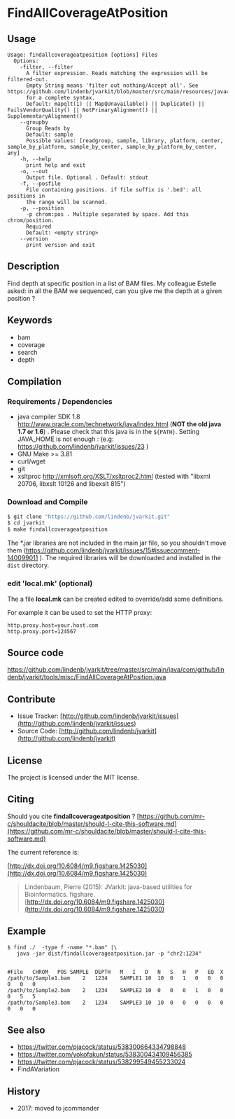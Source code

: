 # FindAllCoverageAtPosition


## Usage

```
Usage: findallcoverageatposition [options] Files
  Options:
    -filter, --filter
      A filter expression. Reads matching the expression will be filtered-out. 
      Empty String means 'filter out nothing/Accept all'. See https://github.com/lindenb/jvarkit/blob/master/src/main/resources/javacc/com/github/lindenb/jvarkit/util/bio/samfilter/SamFilterParser.jj 
      for a complete syntax.
      Default: mapqlt(1) || MapQUnavailable() || Duplicate() || FailsVendorQuality() || NotPrimaryAlignment() || SupplementaryAlignment()
    --groupby
      Group Reads by
      Default: sample
      Possible Values: [readgroup, sample, library, platform, center, sample_by_platform, sample_by_center, sample_by_platform_by_center, any]
    -h, --help
      print help and exit
    -o, --out
      Output file. Optional . Default: stdout
    -f, --posfile
      File containing positions. if file suffix is '.bed': all positions in 
      the range will be scanned.
    -p, --position
      -p chrom:pos . Multiple separated by space. Add this chrom/position. 
      Required 
      Default: <empty string>
    --version
      print version and exit

```


## Description

Find depth at specific position in a list of BAM files. My colleague Estelle asked: in all the BAM we sequenced, can you give me the depth at a given position ?


## Keywords

 * bam
 * coverage
 * search
 * depth


## Compilation

### Requirements / Dependencies

* java compiler SDK 1.8 http://www.oracle.com/technetwork/java/index.html (**NOT the old java 1.7 or 1.6**) . Please check that this java is in the `${PATH}`. Setting JAVA_HOME is not enough : (e.g: https://github.com/lindenb/jvarkit/issues/23 )
* GNU Make >= 3.81
* curl/wget
* git
* xsltproc http://xmlsoft.org/XSLT/xsltproc2.html (tested with "libxml 20706, libxslt 10126 and libexslt 815")


### Download and Compile

```bash
$ git clone "https://github.com/lindenb/jvarkit.git"
$ cd jvarkit
$ make findallcoverageatposition
```

The *.jar libraries are not included in the main jar file, so you shouldn't move them (https://github.com/lindenb/jvarkit/issues/15#issuecomment-140099011 ).
The required libraries will be downloaded and installed in the `dist` directory.

### edit 'local.mk' (optional)

The a file **local.mk** can be created edited to override/add some definitions.

For example it can be used to set the HTTP proxy:

```
http.proxy.host=your.host.com
http.proxy.port=124567
```
## Source code 

[https://github.com/lindenb/jvarkit/tree/master/src/main/java/com/github/lindenb/jvarkit/tools/misc/FindAllCoverageAtPosition.java
](https://github.com/lindenb/jvarkit/tree/master/src/main/java/com/github/lindenb/jvarkit/tools/misc/FindAllCoverageAtPosition.java
)
## Contribute

- Issue Tracker: [http://github.com/lindenb/jvarkit/issues](http://github.com/lindenb/jvarkit/issues)
- Source Code: [http://github.com/lindenb/jvarkit](http://github.com/lindenb/jvarkit)

## License

The project is licensed under the MIT license.

## Citing

Should you cite **findallcoverageatposition** ? [https://github.com/mr-c/shouldacite/blob/master/should-I-cite-this-software.md](https://github.com/mr-c/shouldacite/blob/master/should-I-cite-this-software.md)

The current reference is:

[http://dx.doi.org/10.6084/m9.figshare.1425030](http://dx.doi.org/10.6084/m9.figshare.1425030)

> Lindenbaum, Pierre (2015): JVarkit: java-based utilities for Bioinformatics. figshare.
> [http://dx.doi.org/10.6084/m9.figshare.1425030](http://dx.doi.org/10.6084/m9.figshare.1425030)

 
## Example

```
$ find ./  -type f -name "*.bam" |\
   java -jar dist/findallcoverageatposition.jar -p "chr2:1234" 


#File   CHROM   POS SAMPLE  DEPTH   M   I   D   N   S   H   P   EQ  X
/path/to/Sample1.bam    2   1234    SAMPLE1 10  10  0   1   0   0   0   0   0   0
/path/to/Sample2.bam    2   1234    SAMPLE2 10  0   0   0   1   0   0   0   5   5
/path/to/Sample3.bam    2   1234    SAMPLE3 10  10  0   0   0   0   0   0   0   0
```

## See also

 * https://twitter.com/pjacock/status/538300664334798848
 * https://twitter.com/yokofakun/status/538300434109456385
 * https://twitter.com/pjacock/status/538299549455233024
 * FindAVariation

## History

 * 2017: moved to jcommander


